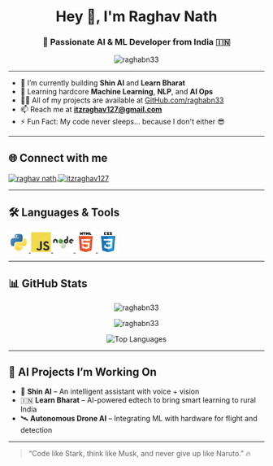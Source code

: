 <h1 align="center">Hey 👋, I'm Raghav Nath</h1>
<h3 align="center">🚀 Passionate AI & ML Developer from India 🇮🇳</h3>

<p align="center">
  <img src="https://komarev.com/ghpvc/?username=raghabn33&label=Profile%20Views&color=0e75b6&style=flat" alt="raghabn33" />
</p>

---

- 🔭 I’m currently building **Shin AI** and **Learn Bharat**
- 🌱 Learning hardcore **Machine Learning**, **NLP**, and **AI Ops**
- 👨‍💻 All of my projects are available at [GitHub.com/raghabn33](https://github.com/raghabn33)
- 📫 Reach me at **itzraghav127@gmail.com**
- ⚡ Fun Fact: My code never sleeps... because I don't either 😎

---

## 🌐 Connect with me

<p align="left">
  <a href="https://fb.com/raghav nath" target="blank">
    <img align="center" src="https://raw.githubusercontent.com/rahuldkjain/github-profile-readme-generator/master/src/images/icons/Social/facebook.svg" alt="raghav nath" height="30" width="40" />
  </a>
  <a href="https://instagram.com/itzraghav127" target="blank">
    <img align="center" src="https://raw.githubusercontent.com/rahuldkjain/github-profile-readme-generator/master/src/images/icons/Social/instagram.svg" alt="itzraghav127" height="30" width="40" />
  </a>
</p>

---

## 🛠️ Languages & Tools

<p align="left">
  <a href="https://www.python.org" target="_blank" rel="noreferrer">
    <img src="https://raw.githubusercontent.com/devicons/devicon/master/icons/python/python-original.svg" alt="python" width="40" height="40"/>
  </a>
  <a href="https://developer.mozilla.org/en-US/docs/Web/JavaScript" target="_blank" rel="noreferrer">
    <img src="https://raw.githubusercontent.com/devicons/devicon/master/icons/javascript/javascript-original.svg" alt="javascript" width="40" height="40"/>
  </a>
  <a href="https://nodejs.org" target="_blank" rel="noreferrer">
    <img src="https://raw.githubusercontent.com/devicons/devicon/master/icons/nodejs/nodejs-original-wordmark.svg" alt="nodejs" width="40" height="40"/>
  </a>
  <a href="https://www.w3.org/html/" target="_blank" rel="noreferrer">
    <img src="https://raw.githubusercontent.com/devicons/devicon/master/icons/html5/html5-original-wordmark.svg" alt="html5" width="40" height="40"/>
  </a>
  <a href="https://www.w3schools.com/css/" target="_blank" rel="noreferrer">
    <img src="https://raw.githubusercontent.com/devicons/devicon/master/icons/css3/css3-original-wordmark.svg" alt="css3" width="40" height="40"/>
  </a>
</p>

---

## 📊 GitHub Stats

<p align="center">
  <img src="https://github-readme-stats.vercel.app/api?username=raghabn33&show_icons=true&theme=tokyonight" alt="raghabn33" />
</p>

<p align="center">
  <img src="https://github-readme-streak-stats.herokuapp.com/?user=raghabn33&theme=tokyonight" alt="raghabn33" />
</p>

<p align="center">
  <img src="https://github-readme-stats.vercel.app/api/top-langs/?username=raghabn33&layout=compact&theme=tokyonight" alt="Top Languages" />
</p>

---

## 🧠 AI Projects I’m Working On
- 🧬 **Shin AI** – An intelligent assistant with voice + vision
- 🇮🇳 **Learn Bharat** – AI-powered edtech to bring smart learning to rural India
- 🛰️ **Autonomous Drone AI** – Integrating ML with hardware for flight and detection

---

> “Code like Stark, think like Musk, and never give up like Naruto.” 🔥
